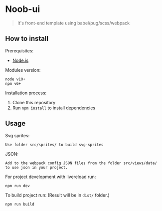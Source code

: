 # Noob-ui

> It's front-end template using babel/pug/scss/webpack

## How to install

Prerequisites:
* [Node.js](http://nodejs.org/)

Modules version:
```
node v10+
npm v6+
```

Installation process:

1. Clone this repository
2. Run ```npm install``` to install dependencies

## Usage

Svg sprites:
```
Use folder src/sprites/ to build svg-sprites
```

JSON:
```
Add to the webpack config JSON files from the folder src/views/data/ to use json in your project. 
```

For project development with livereload run:
```
npm run dev
```

To build project run: (Result will be in ```dist/``` folder.)
```
npm run build
```
